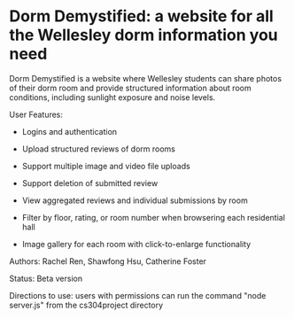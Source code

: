 # Dorm Demystified: a website for all the Wellesley dorm information you need

Dorm Demystified is a website where Wellesley students can share photos of their dorm room and provide structured information about room conditions, including sunlight exposure and noise levels. 

User Features:
- Logins and authentication

- Upload structured reviews of dorm rooms

- Support multiple image and video file uploads

- Support deletion of submitted review

- View aggregated reviews and individual submissions by room

- Filter by floor, rating, or room number when browsering each residential hall

- Image gallery for each room with click-to-enlarge functionality

Authors: Rachel Ren, Shawfong Hsu, Catherine Foster

Status: Beta version

Directions to use: users with permissions can run the command "node server.js" from the cs304project directory
